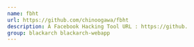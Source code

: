 ```yaml
---
name: fbht
url: https://github.com/chinoogawa/fbht
description: A Facebook Hacking Tool URL : https://github.
group: blackarch blackarch-webapp
---
```

